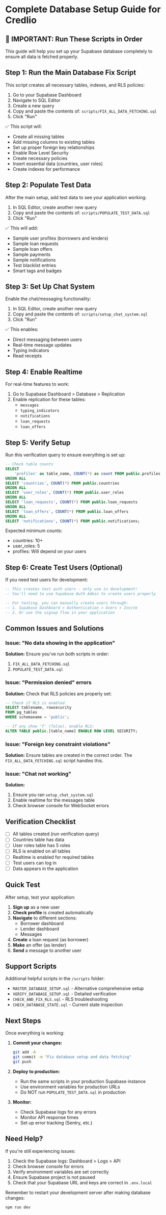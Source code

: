 # Complete Database Setup Guide for Credlio

## 🚨 IMPORTANT: Run These Scripts in Order

This guide will help you set up your Supabase database completely to ensure all data is fetched properly.

## Step 1: Run the Main Database Fix Script

This script creates all necessary tables, indexes, and RLS policies:

1. Go to your Supabase Dashboard
2. Navigate to SQL Editor
3. Create a new query
4. Copy and paste the contents of: `scripts/FIX_ALL_DATA_FETCHING.sql`
5. Click "Run"

✅ This script will:
- Create all missing tables
- Add missing columns to existing tables
- Set up proper foreign key relationships
- Enable Row Level Security
- Create necessary policies
- Insert essential data (countries, user roles)
- Create indexes for performance

## Step 2: Populate Test Data

After the main setup, add test data to see your application working:

1. In SQL Editor, create another new query
2. Copy and paste the contents of: `scripts/POPULATE_TEST_DATA.sql`
3. Click "Run"

✅ This will add:
- Sample user profiles (borrowers and lenders)
- Sample loan requests
- Sample loan offers
- Sample payments
- Sample notifications
- Test blacklist entries
- Smart tags and badges

## Step 3: Set Up Chat System

Enable the chat/messaging functionality:

1. In SQL Editor, create another new query
2. Copy and paste the contents of: `scripts/setup_chat_system.sql`
3. Click "Run"

✅ This enables:
- Direct messaging between users
- Real-time message updates
- Typing indicators
- Read receipts

## Step 4: Enable Realtime

For real-time features to work:

1. Go to Supabase Dashboard > Database > Replication
2. Enable replication for these tables:
   - `messages`
   - `typing_indicators`
   - `notifications`
   - `loan_requests`
   - `loan_offers`

## Step 5: Verify Setup

Run this verification query to ensure everything is set up:

```sql
-- Check table counts
SELECT 
    'profiles' as table_name, COUNT(*) as count FROM public.profiles
UNION ALL
SELECT 'countries', COUNT(*) FROM public.countries
UNION ALL
SELECT 'user_roles', COUNT(*) FROM public.user_roles
UNION ALL
SELECT 'loan_requests', COUNT(*) FROM public.loan_requests
UNION ALL
SELECT 'loan_offers', COUNT(*) FROM public.loan_offers
UNION ALL
SELECT 'notifications', COUNT(*) FROM public.notifications;
```

Expected minimum counts:
- countries: 10+
- user_roles: 5
- profiles: Will depend on your users

## Step 6: Create Test Users (Optional)

If you need test users for development:

```sql
-- This creates test auth users - only use in development!
-- You'll need to use Supabase Auth Admin to create users properly

-- For testing, you can manually create users through:
-- 1. Supabase Dashboard > Authentication > Users > Invite
-- 2. Or use the signup flow in your application
```

## Common Issues and Solutions

### Issue: "No data showing in the application"

**Solution:** Ensure you've run both scripts in order:
1. `FIX_ALL_DATA_FETCHING.sql`
2. `POPULATE_TEST_DATA.sql`

### Issue: "Permission denied" errors

**Solution:** Check that RLS policies are properly set:
```sql
-- Check if RLS is enabled
SELECT tablename, rowsecurity 
FROM pg_tables 
WHERE schemaname = 'public';

-- If any show 'f' (false), enable RLS:
ALTER TABLE public.[table_name] ENABLE ROW LEVEL SECURITY;
```

### Issue: "Foreign key constraint violations"

**Solution:** Ensure tables are created in the correct order. The `FIX_ALL_DATA_FETCHING.sql` script handles this.

### Issue: "Chat not working"

**Solution:** 
1. Ensure you ran `setup_chat_system.sql`
2. Enable realtime for the messages table
3. Check browser console for WebSocket errors

## Verification Checklist

- [ ] All tables created (run verification query)
- [ ] Countries table has data
- [ ] User roles table has 5 roles
- [ ] RLS is enabled on all tables
- [ ] Realtime is enabled for required tables
- [ ] Test users can log in
- [ ] Data appears in the application

## Quick Test

After setup, test your application:

1. **Sign up** as a new user
2. **Check profile** is created automatically
3. **Navigate** to different sections:
   - Borrower dashboard
   - Lender dashboard
   - Messages
4. **Create** a loan request (as borrower)
5. **Make** an offer (as lender)
6. **Send** a message to another user

## Support Scripts

Additional helpful scripts in the `/scripts` folder:

- `MASTER_DATABASE_SETUP.sql` - Alternative comprehensive setup
- `VERIFY_DATABASE_SETUP.sql` - Detailed verification
- `CHECK_AND_FIX_RLS.sql` - RLS troubleshooting
- `CHECK_DATABASE_STATE.sql` - Current state inspection

## Next Steps

Once everything is working:

1. **Commit your changes:**
   ```bash
   git add -A
   git commit -m "Fix database setup and data fetching"
   git push
   ```

2. **Deploy to production:**
   - Run the same scripts in your production Supabase instance
   - Use environment variables for production URLs
   - Do NOT run `POPULATE_TEST_DATA.sql` in production

3. **Monitor:**
   - Check Supabase logs for any errors
   - Monitor API response times
   - Set up error tracking (Sentry, etc.)

## Need Help?

If you're still experiencing issues:

1. Check the Supabase logs: Dashboard > Logs > API
2. Check browser console for errors
3. Verify environment variables are set correctly
4. Ensure Supabase project is not paused
5. Check that your Supabase URL and keys are correct in `.env.local`

Remember to restart your development server after making database changes:
```bash
npm run dev
```